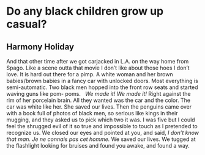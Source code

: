 # Do any black children grow up casual?
## Harmony Holiday
And that other time after we got carjacked in L.A. on the way home from Spago.
Like a scene outta that movie I don’t like about those hoes I don’t love. It
is hard out there for a pimp. A white woman and her brown babies /brown babies
in a fancy car with unlocked doors. Most everything is semi-automatic. Two
black men hopped into the front row seats and started waving guns like pom-
poms.   _We made it! We made it!_ Right against the rim of her porcelain
brain. All they wanted was the car and the color. The car was white like her.
She saved our lives. Then the penguins came over with a book full of photos of
black men, so serious like kings in their mugging, and they asked us to pick
which two it was. I was five but I could feel the shrugged evil of it so true
and impossible to touch as I pretended to recognize us. We closed our eyes and
pointed at you, and said, _I don’t know that man. Je ne connais pas cet
homme._ We saved our lives. We tugged at the flashlight looking for bruises
and found you awake, and found a way.